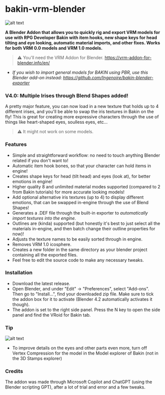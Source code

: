 # bakin-vrm-blender
![alt text](https://i.imgur.com/T6TnJll.png)

**A Blender Addon that allows you to quickly rig and export VRM models for use with RPG Developer Bakin with item hooks, new shape keys for head tilting and eye looking, automatic material imports, and other fixes.
Works for both VRM 0.0 models and VRM 1.0 models.**

>⚠️ You'll need the VRM Addon for Blender. https://vrm-addon-for-blender.info/en/

- *If you wish to import general models for BAKIN using PBR, use this Blender add-on instead: https://github.com/Ingenoire/bakin-blender-exporter*

### V4.0: Multiple Irises through Blend Shapes added!
A pretty major feature, you can now load in a new texture that holds up to 4 different irises, and you'll be able to swap the iris textures in Bakin on the fly! This is great for creating more expressive characters through the use of things like heart-shaped eyes, soulless eyes, etc...
>⚠️ It might not work on some models.

### Features
- Simple and straightforward workflow: no need to touch anything Blender related if you don't want to!
- Automatic item hook bones, so that your character can hold items in engine!
- Creates shape keys for head (tilt head) and eyes (look at), for better emotions in engine!
- Higher quality 8 and unlimited material modes supported (compared to 2 from Bakin tutorials) for more accurate looking models!
- Add optional alternative iris textures (up to 4) to display different emotions, that can be swapped in-engine through the use of Blend Shapes!
- Generates a .DEF file through the built-in exporter to *automatically import textures into the engine.*
- Outlines are (kinda) supported (but honestly it's best to just select all the materials in-engine, and then batch change their outline properties for now)!
- Adjusts the texture names to be easily sorted through in engine.
- Removes VRM 1.0 icosphere.
- Creates a new folder in the same directory as your blender project containing all the exported files.
- Feel free to edit the source code to make any necessary tweaks.

### Installation
- Download the latest release.
- Open Blender, and under "Edit" -> "Preferences", select "Add-ons". Then go to "Install...", find your downloaded zip file. Make sure to tick the addon box for it to activate (Blender 4.2 automatically activates it though).
- The addon is set to the right side panel. Press the N key to open the side panel and find the VRoid for Bakin tab.

### Tip
![alt text](https://i.imgur.com/XAvD2cv.png)
- To improve details on the eyes and other parts even more, turn off Vertex Compression for the model in the Model explorer of Bakin (not in the 3D Stamps explorer)

### Credits
The addon was made through Microsoft Copilot and ChatGPT (using the Blender scripting GPT), after a lot of trial and error and a few tweaks.
